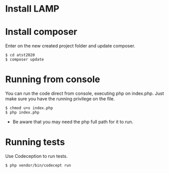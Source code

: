 # Install LAMP
# Install composer

Enter on the new created project folder and update composer.
```
$ cd atst2020
$ composer update
```

# Running from console

You can run the code direct from console, executing php on index.php. Just make sure you have the running privilege on the file.
```
$ chmod u+x index.php
$ php index.php
```
* Be aware that you may need the php full path for it to run.

# Running tests

Use Codeception to run tests.
```
$ php vendor/bin/codecept run
```
